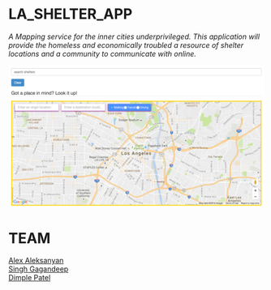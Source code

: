 # LA_SHELTER_APP

<i>A Mapping service for the inner cities underprivileged.
This application will provide the homeless and economically 
troubled a resource of shelter locations and a community to 
communicate with online.</i>

![screenshot](app/assets/images/Couch_Landing_Page.png)

# TEAM 

<a href="alex1100.software">Alex Aleksanyan</a> 
<br/>
<a href="www.singhgallery.com">Singh Gagandeep</a>
<br/>
<a href="#">Dimple Patel</a>
